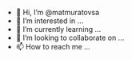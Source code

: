 - 👋 Hi, I’m @matmuratovsa
- 👀 I’m interested in ...
- 🌱 I’m currently learning ...
- 💞️ I’m looking to collaborate on ...
- 📫 How to reach me ...

<!---
matmuratovsa/matmuratovsa is a ✨ special ✨ repository because its `README.md` (this file) appears on your GitHub profile.
You can click the Preview link to take a look at your changes.
--->
